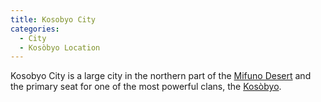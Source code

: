 ```yaml
---
title: Kosobyo City
categories:
  - City
  - Kosòbyo Location
---
```


Kosobyo City is a large city in the northern part of the [Mifuno Desert]() and the primary seat for one of the most powerful clans, the [Kosòbyo]().
